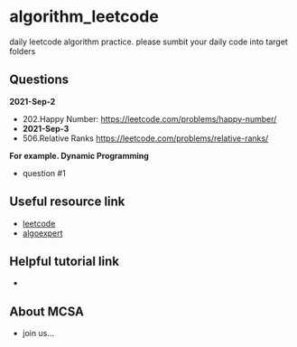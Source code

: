 # algorithm_leetcode
daily leetcode algorithm practice. please sumbit your daily code into target folders

## Questions
**2021-Sep-2**
 - 202.Happy Number:  https://leetcode.com/problems/happy-number/
 - **2021-Sep-3**
 - 506.Relative Ranks  https://leetcode.com/problems/relative-ranks/

**For example. Dynamic Programming**
 - question #1

## Useful resource link 
 - [leetcode](https://leetcode.com/problemset/all/?page=1)
 - [algoexpert](https://www.algoexpert.io/questions)

## Helpful tutorial link 
 - 


## About MCSA 
 - join us...



